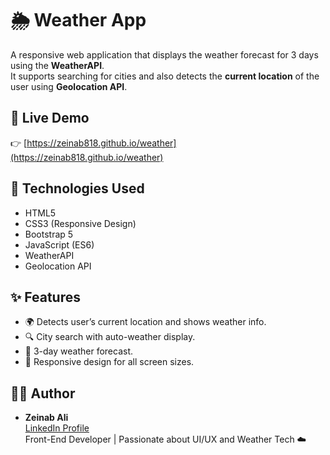 # 🌦️ Weather App

A responsive web application that displays the weather forecast for 3 days using the **WeatherAPI**.  
It supports searching for cities and also detects the **current location** of the user using **Geolocation API**.

## 🔗 Live Demo

👉 [https://zeinab818.github.io/weather](https://zeinab818.github.io/weather)

## 🧰 Technologies Used

- HTML5
- CSS3 (Responsive Design)
- Bootstrap 5
- JavaScript (ES6)
- WeatherAPI
- Geolocation API

## ✨ Features

- 🌍 Detects user’s current location and shows weather info.
- 🔍 City search with auto-weather display.
- 📅 3-day weather forecast.
- 📱 Responsive design for all screen sizes.



## 🙋‍♀️ Author

- **Zeinab Ali**  
  [LinkedIn Profile](https://www.linkedin.com/in/zeinab-ali)  
  Front-End Developer | Passionate about UI/UX and Weather Tech ☁️
